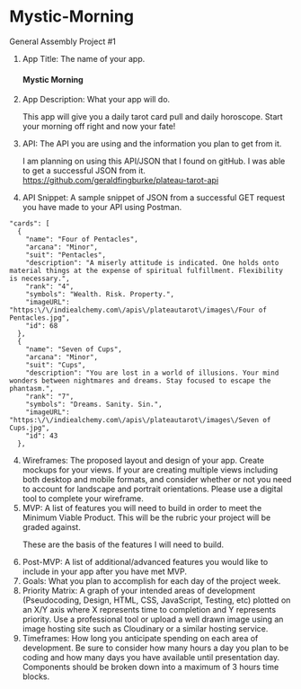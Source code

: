 # Mystic-Morning
General Assembly Project #1
1. App Title: The name of your app. <h4> Mystic Morning </h4>
2. App Description: What your app will do. <p>This app will give you a daily tarot card pull and daily horoscope. Start your morning off right and now your fate!</p>
3. API: The API you are using and the information you plan to get from it. <p> I am planning on using this API/JSON that I found on gitHub. I was able to get a successful JSON from it. https://github.com/geraldfingburke/plateau-tarot-api</p> 
4. API Snippet: A sample snippet of JSON from a successful GET request you have made to your API using Postman.
  ```
  "cards": [
    {
      "name": "Four of Pentacles",
      "arcana": "Minor",
      "suit": "Pentacles",
      "description": "A miserly attitude is indicated. One holds onto material things at the expense of spiritual fulfillment. Flexibility is necessary.",
      "rank": "4",
      "symbols": "Wealth. Risk. Property.",
      "imageURL": "https:\/\/indiealchemy.com\/apis\/plateautarot\/images\/Four of Pentacles.jpg",
      "id": 68
    },
    {
      "name": "Seven of Cups",
      "arcana": "Minor",
      "suit": "Cups",
      "description": "You are lost in a world of illusions. Your mind wonders between nightmares and dreams. Stay focused to escape the phantasm.",
      "rank": "7",
      "symbols": "Dreams. Sanity. Sin.",
      "imageURL": "https:\/\/indiealchemy.com\/apis\/plateautarot\/images\/Seven of Cups.jpg",
      "id": 43
    },
  ```
4. Wireframes: The proposed layout and design of your app. Create mockups for your views. If your are creating multiple views including both desktop and mobile formats, and consider whether or not you need to account for landscape and portrait orientations. Please use a digital tool to complete your wireframe.
5. MVP: A list of features you will need to build in order to meet the Minimum Viable Product. This will be the rubric your project will be graded against. <p>These are the basis of the features I will need to build. </p>
6. Post-MVP: A list of additional/advanced features you would like to include in your app after you have met MVP.
7. Goals: What you plan to accomplish for each day of the project week.
8. Priority Matrix: A graph of your intended areas of development (Pseudocoding, Design, HTML, CSS, JavaScript, Testing, etc) plotted on an X/Y axis where X represents time to completion and Y represents priority. Use a professional tool or upload a well drawn image using an image hosting site such as Cloudinary or a similar hosting service.
9. Timeframes: How long you anticipate spending on each area of development. Be sure to consider how many hours a day you plan to be coding and how many days you have available until presentation day. Components should be broken down into a maximum of 3 hours time blocks.
